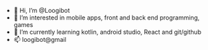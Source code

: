 - 👋 Hi, I’m @Loogibot
- 👀 I’m interested in mobile apps, front and back end programming, games
- 🌱 I’m currently learning kotlin, android studio, React and git/github
- 📫 loogibot@gmail 

<!---
Loogibot/Loogibot is a ✨ special ✨ repository because its `README.md` (this file) appears on your GitHub profile.
You can click the Preview link to take a look at your changes.
--->
